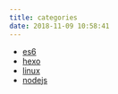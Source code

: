 ```yaml
---
title: categories
date: 2018-11-09 10:58:41
---
```


- [es6](/categories/es6)
- [hexo](/categories/hexo)
- [linux](/categories/linux)
- [nodejs](/categories/nodejs)
